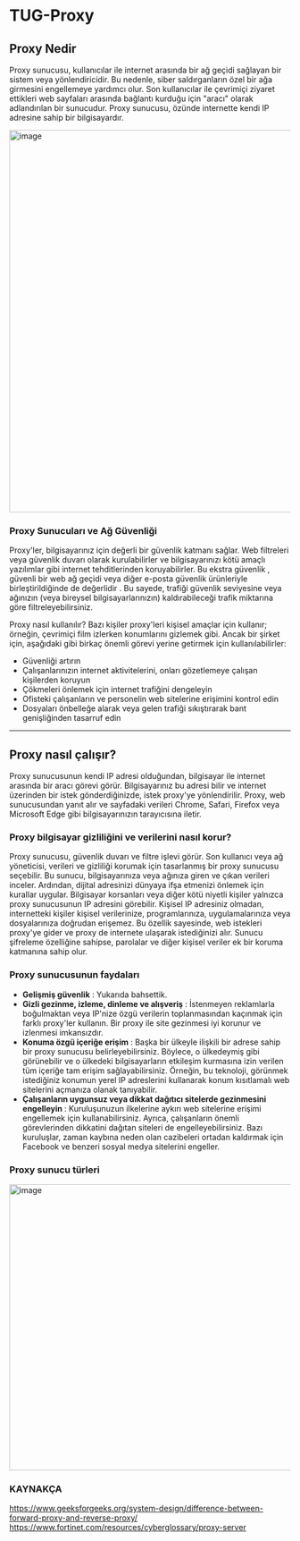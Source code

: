 # TUG-Proxy

## Proxy Nedir

Proxy sunucusu, kullanıcılar ile internet arasında bir ağ geçidi sağlayan bir sistem veya yönlendiricidir. Bu nedenle, siber saldırganların özel bir ağa girmesini engellemeye yardımcı olur. Son kullanıcılar ile çevrimiçi ziyaret ettikleri web sayfaları arasında bağlantı kurduğu için "aracı" olarak adlandırılan bir sunucudur. Proxy sunucusu, özünde internette kendi IP adresine sahip bir bilgisayardır. 


<img width="1207" height="684" alt="image" src="https://github.com/user-attachments/assets/e6780eaa-9a53-40d7-b430-6b68cbacbbfc" />

### Proxy Sunucuları ve Ağ Güvenliği

Proxy'ler, bilgisayarınız için değerli bir güvenlik katmanı sağlar. Web filtreleri veya güvenlik duvarı olarak kurulabilirler ve bilgisayarınızı kötü amaçlı yazılımlar gibi internet tehditlerinden koruyabilirler. Bu ekstra güvenlik , güvenli bir web ağ geçidi veya diğer e-posta güvenlik ürünleriyle birleştirildiğinde de değerlidir . Bu sayede, trafiği güvenlik seviyesine veya ağınızın (veya bireysel bilgisayarlarınızın) kaldırabileceği trafik miktarına göre filtreleyebilirsiniz. 




Proxy nasıl kullanılır? Bazı kişiler proxy'leri kişisel amaçlar için kullanır; örneğin, çevrimiçi film izlerken konumlarını gizlemek gibi. Ancak bir şirket için, aşağıdaki gibi birkaç önemli görevi yerine getirmek için kullanılabilirler:

- Güvenliği artırın
- Çalışanlarınızın internet aktivitelerini, onları gözetlemeye çalışan kişilerden koruyun
- Çökmeleri önlemek için internet trafiğini dengeleyin
- Ofisteki çalışanların ve personelin web sitelerine erişimini kontrol edin
- Dosyaları önbelleğe alarak veya gelen trafiği sıkıştırarak bant genişliğinden tasarruf edin
---

## Proxy nasıl çalışır?
Proxy sunucusunun kendi IP adresi olduğundan, bilgisayar ile internet arasında bir aracı görevi görür. Bilgisayarınız bu adresi bilir ve internet üzerinden bir istek gönderdiğinizde, istek proxy'ye yönlendirilir. Proxy, web sunucusundan yanıt alır ve sayfadaki verileri Chrome, Safari, Firefox veya Microsoft Edge gibi bilgisayarınızın tarayıcısına iletir.

### Proxy bilgisayar gizliliğini ve verilerini nasıl korur?


Proxy sunucusu, güvenlik duvarı ve filtre işlevi görür. Son kullanıcı veya ağ yöneticisi, verileri ve gizliliği korumak için tasarlanmış bir proxy sunucusu seçebilir. Bu sunucu, bilgisayarınıza veya ağınıza giren ve çıkan verileri inceler. Ardından, dijital adresinizi dünyaya ifşa etmenizi önlemek için kurallar uygular. Bilgisayar korsanları veya diğer kötü niyetli kişiler yalnızca proxy sunucusunun IP adresini görebilir. Kişisel IP adresiniz olmadan, internetteki kişiler kişisel verilerinize, programlarınıza, uygulamalarınıza veya dosyalarınıza doğrudan erişemez. Bu özellik sayesinde, web istekleri proxy'ye gider ve proxy de internete ulaşarak istediğinizi alır. Sunucu şifreleme özelliğine sahipse, parolalar ve diğer kişisel veriler ek bir koruma katmanına sahip olur.


### Proxy sunucusunun faydaları
- **Gelişmiş güvenlik** : Yukarıda bahsettik.
- **Gizli gezinme, izleme, dinleme ve alışveriş** : İstenmeyen reklamlarla boğulmaktan veya IP'nize özgü verilerin toplanmasından kaçınmak için farklı proxy'ler kullanın. Bir proxy ile site gezinmesi iyi korunur ve izlenmesi imkansızdır.
- **Konuma özgü içeriğe erişim** : Başka bir ülkeyle ilişkili bir adrese sahip bir proxy sunucusu belirleyebilirsiniz. Böylece, o ülkedeymiş gibi görünebilir ve o ülkedeki bilgisayarların etkileşim kurmasına izin verilen tüm içeriğe tam erişim sağlayabilirsiniz. Örneğin, bu teknoloji, görünmek istediğiniz konumun yerel IP adreslerini kullanarak konum kısıtlamalı web sitelerini açmanıza olanak tanıyabilir.
- **Çalışanların uygunsuz veya dikkat dağıtıcı sitelerde gezinmesini engelleyin** : Kuruluşunuzun ilkelerine aykırı web sitelerine erişimi engellemek için kullanabilirsiniz. Ayrıca, çalışanların önemli görevlerinden dikkatini dağıtan siteleri de engelleyebilirsiniz. Bazı kuruluşlar, zaman kaybına neden olan cazibeleri ortadan kaldırmak için Facebook ve benzeri sosyal medya sitelerini engeller.



### Proxy sunucu türleri


<img width="862" height="512" alt="image" src="https://github.com/user-attachments/assets/dc2eb010-00be-4797-ab79-f1281e7bd7f3" />
















### KAYNAKÇA
https://www.geeksforgeeks.org/system-design/difference-between-forward-proxy-and-reverse-proxy/
https://www.fortinet.com/resources/cyberglossary/proxy-server
